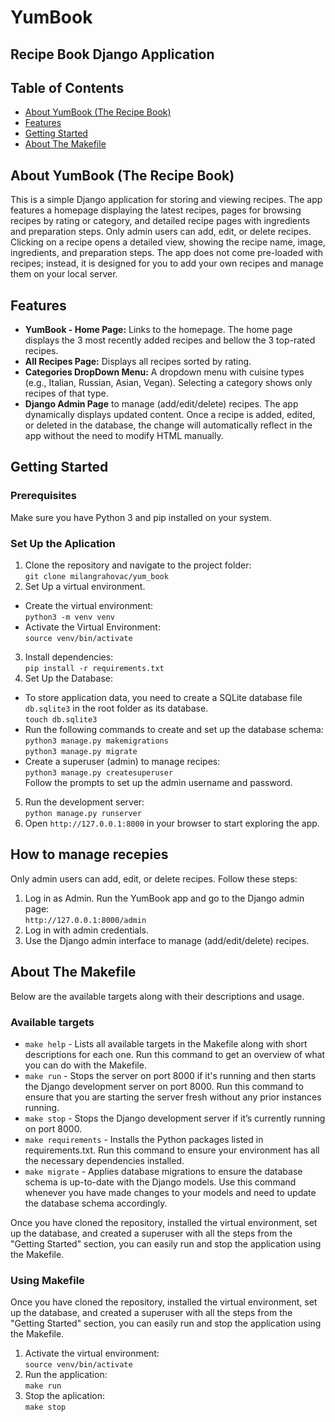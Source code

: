 # YumBook 
## Recipe Book Django Application

## Table of Contents
- [About YumBook (The Recipe Book)](#about-yumbook-the-recipe-book)
- [Features](#features)
- [Getting Started](#getting-started)
- [About The Makefile](#about-the-makefile)

## About YumBook (The Recipe Book)
This is a simple Django application for storing and viewing recipes. The app features a homepage displaying the latest recipes, pages for browsing recipes by rating or category, and detailed recipe pages with ingredients and preparation steps. Only admin users can add, edit, or delete recipes. Clicking on a recipe opens a detailed view, showing the recipe name, image, ingredients, and preparation steps. The app does not come pre-loaded with recipes; instead, it is designed for you to add your own recipes and manage them on your local server.


## Features

- **YumBook - Home Page:** Links to the homepage. The home page displays the 3 most recently added recipes and bellow the 3 top-rated recipes.
- **All Recipes Page:** Displays all recipes sorted by rating.
- **Categories DropDown Menu:** A dropdown menu with cuisine types (e.g., Italian, Russian, Asian, Vegan). Selecting a category shows only recipes of that type.
- **Django Admin Page** to manage (add/edit/delete) recipes. The app dynamically displays updated content. Once a recipe is added, edited, or deleted in the database, the change will automatically reflect in the app without the need to modify HTML manually.


## Getting Started

### Prerequisites
Make sure you have Python 3 and pip installed on your system.

### Set Up the Aplication
1. Clone the repository and navigate to the project folder: <br>
```git clone milangrahovac/yum_book```
2. Set Up a virtual environment. 
- Create the virtual environment: <br>
```python3 -m venv venv```
- Activate the Virtual Environment: <br>
```source venv/bin/activate```
3. Install dependencies: <br>
```pip install -r requirements.txt```
4. Set Up the Database: <br>
- To store application data, you need to create a SQLite database file ```db.sqlite3``` in the root folder as its database. <br>
```touch db.sqlite3```
- Run the following commands to create and set up the database schema: <br>
```python3 manage.py makemigrations``` <br>
```python3 manage.py migrate```
- Create a superuser (admin) to manage recipes:  <br>
```python3 manage.py createsuperuser``` <br>
Follow the prompts to set up the admin username and password.
5. Run the development server: <br>
```python manage.py runserver```
6. Open ```http://127.0.0.1:8000``` in your browser to start exploring the app.

## How to manage recepies

Only admin users can add, edit, or delete recipes. Follow these steps:

1. Log in as Admin. Run the YumBook app and go to the Django admin page: <br>
```http://127.0.0.1:8000/admin```
2. Log in with admin credentials.
3. Use the Django admin interface to manage (add/edit/delete) recipes.


## About The Makefile
Below are the available targets along with their descriptions and usage.

### Available targets
- ```make help``` - Lists all available targets in the Makefile along with short descriptions for each one. Run this command to get an overview of what you can do with the Makefile.
- ```make run``` - Stops the server on port 8000 if it's running and then starts the Django development server on port 8000. Run this command to ensure that you are starting the server fresh without any prior instances running. 
- ```make stop``` - Stops the Django development server if it’s currently running on port 8000. 
- ```make requirements``` - Installs the Python packages listed in requirements.txt. Run this command to ensure your environment has all the necessary dependencies installed. 
- ```make migrate``` - Applies database migrations to ensure the database schema is up-to-date with the Django models. Use this command whenever you have made changes to your models and need to update the database schema accordingly.

Once you have cloned the repository, installed the virtual environment, set up the database, and created a superuser with all the steps from the "Getting Started" section, you can easily run and stop the application using the Makefile.

### Using Makefile
Once you have cloned the repository, installed the virtual environment, set up the database, and created a superuser with all the steps from the "Getting Started" section, you can easily run and stop the application using the Makefile. 
1. Activate the virtual environment: <br>
```source venv/bin/activate```
2. Run the application: <br>
```make run```
3. Stop the aplication: <br>
```make stop```

